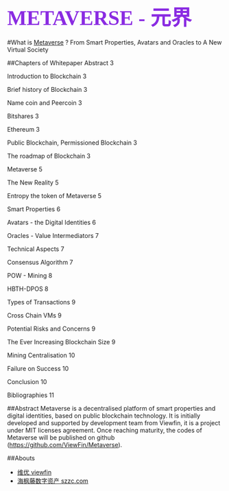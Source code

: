 <font color=#8A2BE2 size=7 face="微软雅黑">METAVERSE - 元界</font>
--------------------------------------

#What is [Metaverse](http://ico.viewfin.com) ?
From Smart Properties, Avatars and Oracles to A New Virtual Society

##Chapters of Whitepaper
Abstract    3

Introduction to Blockchain	3

Brief history of Blockchain	3

Name coin and Peercoin	3

Bitshares	3

Ethereum	3

Public Blockchain, Permissioned Blockchain	3

The roadmap of Blockchain	3

Metaverse	5

The New Reality	5

Entropy the token of Metaverse	5

Smart Properties	6

Avatars - the Digital Identities	6

Oracles - Value Intermediators	7

Technical Aspects	7

Consensus Algorithm	7

POW - Mining	8

HBTH-DPOS	8

Types of Transactions	9

Cross Chain VMs	9

Potential Risks and Concerns	9

The Ever Increasing Blockchain Size	9

Mining Centralisation	10

Failure on Success	10

Conclusion	10

Bibliographies	11



##Abstract
Metaverse is  a decentralised platform of smart properties and digital identities, based on public blockchain technology. It is initially developed and supported by development team from Viewfin, it is a project under MIT licenses agreement.
Once reaching maturity, the codes of Metaverse will be published on github (https://github.com/ViewFin/Metaverse).


##Abouts
* [维优 viewfin](http://viewfin.com)
* [海枫藤数字资产 szzc.com](https://szzc.com)


